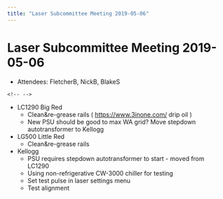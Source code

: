 ```yaml
---
title: "Laser Subcommittee Meeting 2019-05-06"
---
```

# Laser Subcommittee Meeting 2019-05-06

-   Attendees: FletcherB, NickB, BlakeS

```{=html}
<!-- -->
```
-   LC1290 Big Red
    -   Clean&re-grease rails ( <https://www.3inone.com/> drip oil )
    -   New PSU should be good to max WA grid? Move stepdown autotransformer to Kellogg
-   LG500 Little Red
    -   Clean&re-grease rails
-   Kellogg
    -   PSU requires stepdown autotransformer to start - moved from LC1290
    -   Using non-refrigerative CW-3000 chiller for testing
    -   Set test pulse in laser settings menu
    -   Test alignment
